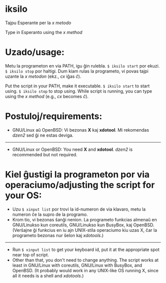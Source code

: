 # iksilo
Tajpu Esperante per la *x metodo*

Type in Esperanto using the *x method*

# Uzado/usage:
Metu la programeton en via PATH, igu ĝin rulebla. `$ iksilo start` por ekuzi. `$ iksilo stop` por haltigi.
Dum kiam rulas la programeto, vi povas tajpi uzante la *x metodon* (ekz., *cx* iĝas *ĉ*).

Put the script in your PATH, make it executable. `$ iksilo start` to start using. `$ iksilo stop` to stop using.
While script is running, you can type using the *x method* (e.g., *cx* becomes *ĉ*).

# Postuloj/requirements:
- GNU/Linux aŭ OpenBSD: Vi bezonas **X** kaj **xdotool**. Mi rekomendas *dzen2* sed ĝi ne estas deviga.
---
- GNU/Linux or OpenBSD: You need **X** and **xdotool**. *dzen2* is recommended but not required.

# Kiel ĝustigi la programeton por via operaciumo/adjusting the script for your OS:
- Uzu `$ xinput list` por trovi la id-numeron de via klavaro, metu la numeron ĉe la supro de la programo.
- Krom tio, vi bezonas ŝanĝi nenion. La programeto funkcias almenaŭ en GNU/Linukso kun coreutils, GNU/Linukso kun BusyBox, kaj OpenBSD. (Verŝajne ĝi funkcius en iu ajn UNIX-stila operaciumo kiu uzas X, ĉar la programeto bezonas nur ŝelon kaj *xdotools*.)
---
- Run `$ xinput list` to get your keyboard id, put it at the appropriate spot near top of script.
- Other than that, you don't need to change anything. The script works at least in GNU/Linux with coreutils, GNU/Linux with BusyBox, and OpenBSD. (It probably would work in any UNIX-like OS running X, since all it needs is a shell and *xdotools*.)
